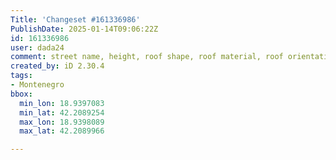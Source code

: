 ```yaml
---
Title: 'Changeset #161336986'
PublishDate: 2025-01-14T09:06:22Z
id: 161336986
user: dada24
comment: street name, height, roof shape, roof material, roof orientation
created_by: iD 2.30.4
tags:
- Montenegro
bbox:
  min_lon: 18.9397083
  min_lat: 42.2089254
  max_lon: 18.9398089
  max_lat: 42.2089966

---
```

